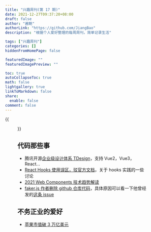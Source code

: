 ```yaml
---
title: "兴趣周刊(第 17 期)"
date: 2021-12-27T09:37:20+08:00
draft: false
author: "酱鲍"
authorLink: "https://github.com/JiangBao"
description: "根据个人爱好整理的每周周刊，简单记录生活"

tags: ["兴趣周刊"]
categories: []
hiddenFromHomePage: false

featuredImage: ""
featuredImagePreview: ""

toc: true
autoCollapseToc: true
math: false
lightgallery: true
linkToMarkdown: false
share:
  enable: false
comment: false
---
```


<!--more-->
{{<figure src="https://images.unsplash.com/photo-1635360254568-a8c78d9d5b48?ixlib=rb-1.2.1&ixid=MnwxMjA3fDB8MHxwaG90by1wYWdlfHx8fGVufDB8fHx8&auto=format&fit=crop&w=2342&q=80" title="from unsplash by Moritz Knöringer">}}

## 代码那些事
* 腾讯开源[企业级设计体系 TDesign](https://tdesign.tencent.com/)，支持 Vue2，Vue3，React...
* [React Hooks 使用误区，驳官方文档](https://zhuanlan.zhihu.com/p/450513902)，关于 hooks 实践的一些讨论
* [2021 Web Components 技术趋势解读](https://mp.weixin.qq.com/s/ZWN2LahrOL8ABzjNn8niFA)
* [faker.js 作者删除 github 仓库代码](https://github.com/Marak/faker.js)，具体原因可以看一下他曾经发的[这条 issue](https://web.archive.org/web/20210704022108/https://github.com/Marak/faker.js/issues/1046)

## 不务正业的爱好
* [苹果市值破 3 万亿美元](https://www.36kr.com/p/1556796265090948)
